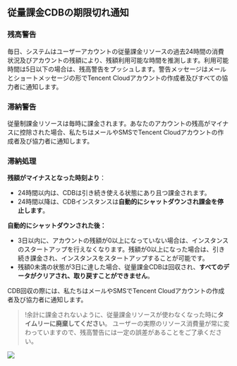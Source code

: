 ## 従量課金CDBの期限切れ通知
### 残高警告
毎日、システムはユーザーアカウントの従量課金リソースの過去24時間の消費状況及びアカウントの残額により、残額利用可能な時間を推測します。利用可能時間は5日以下の場合は、残高警告をプッシュします。警告メッセージはメールとショートメッセージの形でTencent Cloudアカウントの作成者及びすべての協力者に通知します。

### 滞納警告
従量制課金リソースは毎時に課金されます。あなたのアカウントの残高がマイナスに控除された場合、私たちはメールやSMSでTencent Cloudアカウントの作成者及び協力者に通知します。

### 滞納処理
**残額がマイナスとなった時刻より**：
- 24時間以内は、CDBは引き続き使える状態にあり且つ課金されます。
- 24時間以降は、CDBインスタンスは**自動的にシャットダウンされ課金を停止します**。

**自動的にシャットダウンされた後：**
- 3日以内に、アカウントの残額が0以上になっていない場合は、インスタンスのスタートアップを行えなくなります。残額が0以上になった場合は、引き続き課金され、インスタンスをスタートアップすることが可能です。
- 残額0未満の状態が3日に達した場合、従量課金CDBは回収され、**すべてのデータがクリアされ、取り戻すことができません**。

CDB回収の際には、私たちはメールやSMSでTencent Cloudアカウントの作成者及び協力者に通知します。
> !余計に課金されないように、従量課金リソースが使わなくなった時に**タイムリーに廃棄してください**。
> ユーザーの実際のリソース消費量が常に変わっていますので、残高警告には一定の誤差があることをご了承ください。

![](https://main.qcloudimg.com/raw/2a4084a3304cd60ede9a2675feda9e97.png)